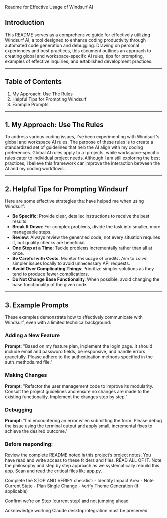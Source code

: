  Readme for Effective Usage of Windsurf AI

## Introduction
This README serves as a comprehensive guide for effectively utilizing Windsurf AI, a tool designed to enhance coding productivity through automated code generation and debugging. Drawing on personal experiences and best practices, this document outlines an approach to creating global and workspace-specific AI rules, tips for prompting, examples of effective inquiries, and established development practices.

---

## Table of Contents
1. My Approach: Use The Rules
2. Helpful Tips for Prompting Windsurf
3. Example Prompts

---

## 1. My Approach: Use The Rules
To address various coding issues, I've been experimenting with Windsurf's global and workspace AI rules. The purpose of these rules is to create a standardized set of guidelines that help the AI align with my coding preferences. Global AI rules apply to all projects, while workspace-specific rules cater to individual project needs. Although I am still exploring the best practices, I believe this framework can improve the interaction between the AI and my coding workflows.

---

## 2. Helpful Tips for Prompting Windsurf
Here are some effective strategies that have helped me when using Windsurf:

- **Be Specific**: Provide clear, detailed instructions to receive the best results.
- **Break It Down**: For complex problems, divide the task into smaller, more manageable steps.
- **Review**: Always review the generated code; not every situation requires it, but quality checks are beneficial.
- **One Step at a Time**: Tackle problems incrementally rather than all at once.
- **Be Careful with Costs**: Monitor the usage of credits. Aim to solve simpler issues locally to avoid unnecessary API requests.
- **Avoid Over Complicating Things**: Prioritize simpler solutions as they tend to produce fewer complications.
- **Do Not Change Base Functionality**: When possible, avoid changing the base functionality of the given code.

---

## 3. Example Prompts
These examples demonstrate how to effectively communicate with Windsurf, even with a limited technical background:

### Adding a New Feature
**Prompt**: "Based on my feature plan, implement the login page. It should include email and password fields, be responsive, and handle errors gracefully. Please adhere to the authentication methods specified in the auth_methods.md file."

### Making Changes
**Prompt**: "Refactor the user management code to improve its modularity. Consult the project guidelines and ensure no changes are made to the existing functionality. Implement the changes step by step."

### Debugging
**Prompt**: "I'm encountering an error when submitting the form. Please debug the issue using the terminal output and apply small, incremental fixes to achieve the desired outcome."


### Before responding:

Review the complete README noted in this project’s project notes. You have read and write access to these folders and files. READ ALL OF IT. Note the philosophy and step by step approach as we systematically rebuild this app. Scan and read the critical files like app.py.

Complete the STOP AND VERIFY checklist:    - Identify Impact Area    - Note Current State    - Plan Single Change    - Verify Theme Generation (if applicable)

Confirm we’re on Step [current step] and not jumping ahead

Acknowledge working Claude desktop integration must be preserved